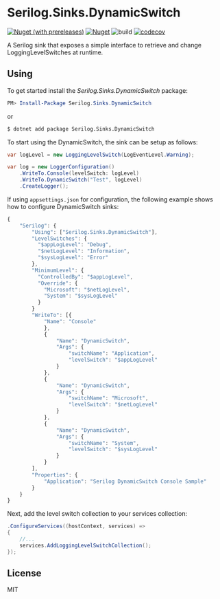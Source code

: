 # Serilog.Sinks.DynamicSwitch

[![Nuget (with prereleases)](https://img.shields.io/nuget/vpre/Serilog.Sinks.DynamicSwitch?color=blue)](https://www.nuget.org/packages/Serilog.Sinks.DynamicSwitch)
[![Nuget](https://img.shields.io/nuget/dt/Serilog.Sinks.DynamicSwitch?color=blue)](https://www.nuget.org/packages/Serilog.Sinks.DynamicSwitch)
![build](https://github.com/gowon/Serilog.Sinks.DynamicSwitch/workflows/build/badge.svg)
[![codecov](https://codecov.io/gh/gowon/Serilog.Sinks.DynamicSwitch/branch/master/graph/badge.svg)](https://codecov.io/gh/gowon/Serilog.Sinks.DynamicSwitch)

A Serilog sink that exposes a simple interface to retrieve and change LoggingLevelSwitches at runtime.

## Using

To get started install the *Serilog.Sinks.DynamicSwitch* package:

```powershell
PM> Install-Package Serilog.Sinks.DynamicSwitch
```

or

```bash
$ dotnet add package Serilog.Sinks.DynamicSwitch
```

To start using the DynamicSwitch, the sink can be setup as follows:

```csharp
var logLevel = new LoggingLevelSwitch(LogEventLevel.Warning);

var log = new LoggerConfiguration()
    .WriteTo.Console(levelSwitch: logLevel)
    .WriteTo.DynamicSwitch("Test", logLevel)
    .CreateLogger();
```

If using `appsettings.json` for configuration, the following example shows how to configure DynamicSwitch sinks:

```javascript
{
    "Serilog": {
        "Using": ["Serilog.Sinks.DynamicSwitch"],
        "LevelSwitches": {
          "$appLogLevel": "Debug",
          "$netLogLevel": "Information",
          "$sysLogLevel": "Error"
        },
        "MinimumLevel": {
          "ControlledBy": "$appLogLevel",
          "Override": {
            "Microsoft": "$netLogLevel",
            "System": "$sysLogLevel"
          }
        }
        "WriteTo": [{
            "Name": "Console"
            },
            {
                "Name": "DynamicSwitch",
                "Args": {
                    "switchName": "Application",
                    "levelSwitch": "$appLogLevel"
                }
            },
            {
                "Name": "DynamicSwitch",
                "Args": {
                    "switchName": "Microsoft",
                    "levelSwitch": "$netLogLevel"
                }
            },
            {
                "Name": "DynamicSwitch",
                "Args": {
                    "switchName": "System",
                    "levelSwitch": "$sysLogLevel"
                }
            }
        ],
        "Properties": {
            "Application": "Serilog DynamicSwitch Console Sample"
        }
    }
}
```

Next, add the level switch collection to your services collection:

```csharp
.ConfigureServices((hostContext, services) =>
{
    //...
    services.AddLoggingLevelSwitchCollection();
});
```

## License

MIT
